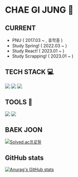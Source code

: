 # CHAE GI JUNG 🤨



## CURRENT
* PNU ( 2017.03 ~ , 휴학중 )
* Study Spring! ( 2022.03 ~ )
* Study React! ( 2023.01 ~ )
* Study Scrapping! ( 2023.01 ~ )



## TECH STACK 💻
<img src="https://img.shields.io/badge/C++-00599C?style=flat-square&logo=c%2B%2B&logoColor=white"/></a> 
<img src="https://img.shields.io/badge/Java-007396?style=flat-square&logo=Java&logoColor=white"/></a> 
<img src="https://img.shields.io/badge/Spring-6DB33F?style=flat-square&logo=Spring&logoColor=white"/></a>



## TOOLS 🔨
<img src="https://img.shields.io/badge/Visual Studio Code-007ACC?style=flat-square&logo=Visual Studio Code&logoColor=white"/></a> 
<img src="https://img.shields.io/badge/IntelliJ IDEA-000000?style=flat-square&logo=IntelliJ IDEA&logoColor=white"/></a>



## BAEK JOON
[![Solved.ac프로필](http://mazassumnida.wtf/api/mini/generate_badge?boj=daiywlf5251)](https://solved.ac/daiywlf5251)



## GitHub stats
[![Anurag's GitHub stats](https://github-readme-stats.vercel.app/api?username=KIJUNG-CHAE)](https://github.com/깃허브아이디/github-readme-stats)
<!--
**KIJUNG-CHAE/KIJUNG-CHAE** is a ✨ _special_ ✨ repository because its `README.md` (this file) appears on your GitHub profile.

Here are some ideas to get you started:

- 🔭 I’m currently working on ...
- 🌱 I’m currently learning ...
- 👯 I’m looking to collaborate on ...
- 🤔 I’m looking for help with ...
- 💬 Ask me about ...
- 📫 How to reach me: ...
- 😄 Pronouns: ...
- ⚡ Fun fact: ...
<img src="https://img.shields.io/badge/이름-색상코드?style=flat-square&logo=로고명&logoColor=로고색"/>
-->
